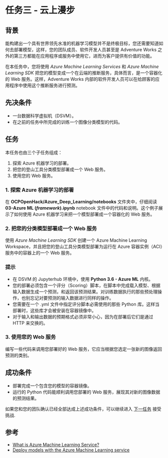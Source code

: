 # 任务三 - 云上漫步

## 背景

能构建出一个具有世界领先水准的机器学习模型并不是终极目标，您还需要知道如何去部署模型，这样，您的团队成员、软件开发人员甚至是 Adventure Works 之外的第三方都能在应用程序或服务中使用它，进而为客户提供有价值的功能。

在本任务中，您将使用 *Azure Machine Learning Services* 和 *Azure Machine Learning SDK* 把您的模型变成一个在云端的推断服务，具体而言，是一个容器化的 Web 服务。这样，Adventure Works 内部的软件开发人员可以在给顾客的应用程序中使用这个推断服务进行预测。

## 先决条件

* 一台数据科学虚拟机（DSVM）。
* 在之前的任务中所完成的训练一个图像分类模型的代码。

## 任务

本任务也由三个子任务组成：

1. 探索 Azure 机器学习的部署。
2. 把您的登山工具分类模型部署成一个 Web 服务。
3. 使用您的 Web 服务。

### 1. 探索 Azure 机器学习的部署

在 **OCPOpenHack/Azure_Deep_Learning/notebooks** 文件夹中，仔细阅读 **03-Azure ML (*framework*).ipynb** notebook 文件中的代码和说明。这个例子展示了如何使用 Azure 机器学习来把一个模型部署成一个容器化的 Web 服务。

### 2. 把您的分类模型部署成一个 Web 服务

使用 *Azure Machine Learning SDK* 创建一个 Azure Machine Learning Workspace，并且把您的登山工具分类模型部署为运行在 Azure 容器实例（ACI）服务中的容器上的一个 Web 服务。

### 提示

* 在 DSVM 的 Jupyterhub 环境中，使用 **Python 3.6 - Azure ML** 内核。
* 您的部署必须包含一个评分（Scoring）脚本，在脚本中完成载入模型、根据输入数据生成一个预测，和返回该预测结果。对训练数据执行的那些预处理操作，也别忘记对要预测的输入数据进行同样的操作。
* 您需要在一个 .yml 文件中指定评分脚本必需使用的那些 Python 库。这样当部署时，这些库才会被安装在容器镜像中。
* 对于输入和输出数据的预期格式必须非常小心，因为在部署后它们是通过 HTTP 来交换的。

### 3. 使用您的 Web 服务

编写一些代码来调用您部署好的 Web 服务，它应当根据您选定一张新的图像返回预测的类别。

## 成功条件

* 部署完成一个包含您的模型的容器镜像。
* 运行的 Python 代码能顺利调用您部署的 Web 服务，展现其对新的图像数据的预测结果。

如果您和您的团队确认已经全部达成上述成功条件，可以继续进入 [下一任务](Challenge04.md) 接受挑战.

## 参考

* <a href="https://docs.microsoft.com/en-us/azure/machine-learning/service/overview-what-is-azure-ml" target = "_blank">What is Azure Machine Learning Service?</a>
* <a href="https://docs.microsoft.com/en-us/azure/machine-learning/service/how-to-deploy-to-aci" target="_blank">Deploy models with the Azure Machine Learning service</a>